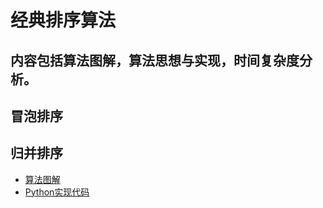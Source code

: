 经典排序算法
=====

内容包括算法图解，算法思想与实现，时间复杂度分析。
-----

## 冒泡排序


## 归并排序
- [ 算法图解 ](./merge_sort/merge_sort.jpg)
- [Python实现代码](./merge_sort/merge_sort.py)
